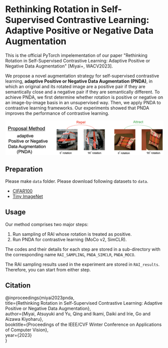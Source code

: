 # Rethinking Rotation in Self-Supervised Contrastive Learning: Adaptive Positive or Negative Data Augmentation


This is the official PyTorch impelementation of our paper "Rethinking Rotation in Self-Supervised Contrastive Learning: Adaptive Positive or Negative Data Augmentation" [Miyai+, WACV2023].  

We propose a novel augmentation strategy for self-supervised contrastive learning, **adaptive Positive or Negative Data Augmentation (PNDA)**, 
in which an original and its rotated image are a positive pair if they are semantically close and a negative pair if they are semantically different. To achieve PNDA, we first determine whether rotation is positive or negative on an image-by-image basis in an unsupervised way. Then, we apply PNDA to contrastive learning frameworks. Our experiments showed that PNDA improves the performance of contrastive learning. 

<p align="center">
    <img src=figure/overview_pnda.png width="900"> 
</p>

## Preparation
Please make `data` folder. 
Please download following datasets to `data`.
* [CIFAR100](https://drive.google.com/file/d/1FRi1K1ZQ-OCgIhMROwjYAt_m_K44Q9ea/view?usp=sharing)
* [Tiny ImageNet](https://drive.google.com/file/d/1b846FVuOPpZbOnKaiFd2OL4MZntbiiPr/view?usp=sharing)

## Usage
Our method comprises two major steps:

1. Run sampling of RAI whose rotation is treated as positive.
2. Run PNDA for contrastive learning (MoCo v2, SimCLR).

The codes and their details for each step are stored in a sub-directory with the corresponding name `RAI_SAMPLING`, `PNDA_SIMCLR`, `PNDA_MOCO`.

The RAI sampling results used in the experiment are stored in `RAI_results`.
Therefore, you can start from either step.


## Citation
@inproceedings{miyai2023pnda,  
  title={Rethinking Rotation in Self-Supervised Contrastive Learning: Adaptive Positive or Negative Data Augmentation},  
  author={Miyai, Atsuyuki and Yu, Qing and Ikami, Daiki and Irie, Go and Aizawa Kiyoharu},  
  booktitle={Proceedings of the IEEE/CVF Winter Conference on Applications of Computer Vision},  
  year={2023}  
}